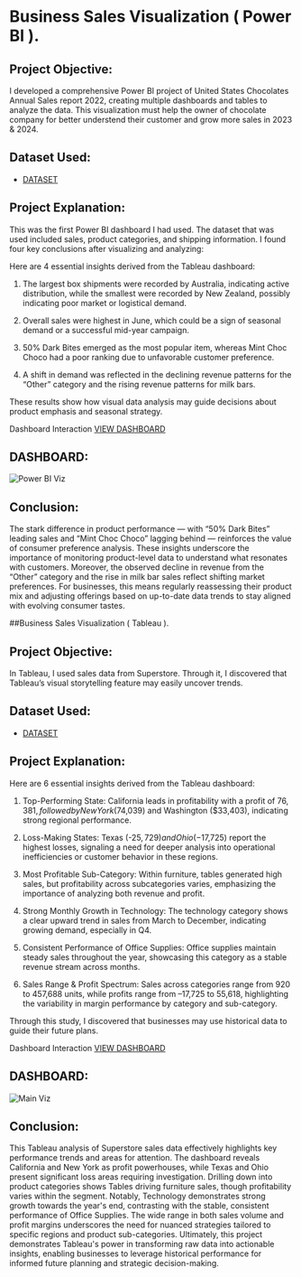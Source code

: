 # Business Sales Visualization ( Power BI ).

## Project Objective:
I developed a comprehensive Power BI project of United States Chocolates Annual Sales report 2022, creating multiple dashboards and tables to analyze the data. This visualization must help the owner of chocolate company for better understend their customer and grow more sales in 2023 & 2024.

## Dataset Used:
- <a href="https://github.com/saifulislamwork/Data-Analyst-Project-With-Power-BI./blob/main/Sample%20Data%20Power%20BI.xlsx"> DATASET </a>

## Project Explanation:
This was the first Power BI dashboard I had used. The dataset that was used included sales, product categories, and shipping information. I found four key conclusions after visualizing and analyzing:

Here are 4 essential insights derived from the Tableau dashboard:
1. The largest box shipments were recorded by Australia, indicating active distribution, while the smallest were recorded by New Zealand, possibly indicating poor market or logistical demand.

2. Overall sales were highest in June, which could be a sign of seasonal demand or a successful mid-year campaign.

3. 50% Dark Bites emerged as the most popular item, whereas Mint Choc Choco had a poor ranking due to unfavorable customer preference.

4. A shift in demand was reflected in the declining revenue patterns for the “Other” category and the rising revenue patterns for milk bars.

These results show how visual data analysis may guide decisions about product emphasis and seasonal strategy.

Dashboard Interaction <a href="https://github.com/saifulislamwork/Data-Analyst-Project-With-Power-BI./blob/main/Power%20BI%20Viz.jpg"> VIEW DASHBOARD </a>

## DASHBOARD:

![Power BI Viz](https://github.com/user-attachments/assets/46920a6f-3fb7-4a02-8e75-aa3e21723134)

## Conclusion:

The stark difference in product performance — with “50% Dark Bites” leading sales and “Mint Choc Choco” lagging behind — reinforces the value of consumer preference analysis. These insights underscore the importance of monitoring product-level data to understand what resonates with customers. Moreover, the observed decline in revenue from the “Other” category and the rise in milk bar sales reflect shifting market preferences. For businesses, this means regularly reassessing their product mix and adjusting offerings based on up-to-date data trends to stay aligned with evolving consumer tastes.




##Business Sales Visualization ( Tableau ).

## Project Objective:  

In Tableau, I used sales data from Superstore. Through it, I discovered that Tableau’s visual storytelling feature may easily uncover trends.

## Dataset Used:

- <a href="https://github.com/saifulislamwork/Data-Analyst-Project-With-Power-BI./blob/main/Sample%20-%20Superstore.xls"> DATASET </a>

## Project Explanation:

Here are 6 essential insights derived from the Tableau dashboard:

1. Top-Performing State:
California leads in profitability with a profit of $76,381, followed by New York ($74,039) and Washington ($33,403), indicating strong regional performance.

2. Loss-Making States:
Texas (-$25,729) and Ohio (-$17,725) report the highest losses, signaling a need for deeper analysis into operational inefficiencies or customer behavior in these regions.

3. Most Profitable Sub-Category:
Within furniture, tables generated high sales, but profitability across subcategories varies, emphasizing the importance of analyzing both revenue and profit.

4. Strong Monthly Growth in Technology:
The technology category shows a clear upward trend in sales from March to December, indicating growing demand, especially in Q4.

5. Consistent Performance of Office Supplies:
Office supplies maintain steady sales throughout the year, showcasing this category as a stable revenue stream across months.

6. Sales Range & Profit Spectrum:
Sales across categories range from 920 to 457,688 units, while profits range from –17,725 to 55,618, highlighting the variability in margin performance by category and sub-category.

Through this study, I discovered that businesses may use historical data to guide their future plans.

Dashboard Interaction <a href="https://github.com/saifulislamwork/Data-Analyst-Project-With-Power-BI./blob/main/Main%20Viz.jpg"> VIEW DASHBOARD </a>


## DASHBOARD:

![Main Viz](https://github.com/user-attachments/assets/1f86afaf-decf-4c2d-ad94-f8e1f640bcea)

## Conclusion:

This Tableau analysis of Superstore sales data effectively highlights key performance trends and areas for attention. The dashboard reveals California and New York as profit powerhouses, while Texas and Ohio present significant loss areas requiring investigation. Drilling down into product categories shows Tables driving furniture sales, though profitability varies within the segment. Notably, Technology demonstrates strong growth towards the year's end, contrasting with the stable, consistent performance of Office Supplies. The wide range in both sales volume and profit margins underscores the need for nuanced strategies tailored to specific regions and product sub-categories. Ultimately, this project demonstrates Tableau's power in transforming raw data into actionable insights, enabling businesses to leverage historical performance for informed future planning and strategic decision-making.

